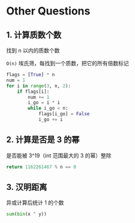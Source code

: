 # Other Questions

## 1. 计算质数个数

找到 n 以内的质数个数

`O(n)` 埃氏筛，每找到一个质数，把它的所有倍数标记

```python
flags = [True] * n
num = 1
for i in range(3, n, 2):
    if flags[i]:
        num += 1
        i_go = i * i
        while i_go < n:
            flags[i_go] = False
            i_go += i
```

## 2. 计算是否是 3 的幂

是否能被 3^19（int 范围最大的 3 的幂）整除

```python
return 1162261467 % n == 0
```

## 3. 汉明距离

异或计算后统计 1 的个数

```python
sum(bin(x ^ y))
```
